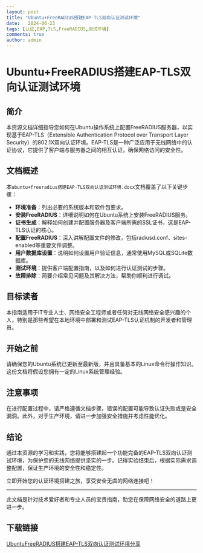 ```yaml
---
layout: post
title: "Ubuntu+FreeRADIUS搭建EAP-TLS双向认证测试环境"
date:   2024-06-23
tags: [认证,EAP,TLS,FreeRADIUS,测试环境]
comments: true
author: admin
---
```

# Ubuntu+FreeRADIUS搭建EAP-TLS双向认证测试环境

## 简介

本资源文档详细指导您如何在Ubuntu操作系统上配置FreeRADIUS服务器，以实现基于EAP-TLS（Extensible Authentication Protocol over Transport Layer Security）的802.1X双向认证环境。EAP-TLS是一种广泛应用于无线网络中的认证协议，它提供了客户端与服务器之间的相互认证，确保网络访问的安全性。

## 文档概述

本`ubuntu+freeradius搭建EAP-TLS双向认证测试环境.docx`文档覆盖了以下关键步骤：

- **环境准备**：列出必要的系统版本和软件包要求。
- **安装FreeRADIUS**：详细说明如何在Ubuntu系统上安装FreeRADIUS服务。
- **证书生成**：解释如何创建并配置服务器及客户端所需的SSL证书，这是EAP-TLS认证的核心。
- **配置FreeRADIUS**：深入讲解配置文件的修改，包括radiusd.conf、sites-enabled等重要文件调整。
- **用户数据库设置**：说明如何设置用户验证信息，通常使用MySQL或SQLite数据库。
- **测试环境**：提供客户端配置指南，以及如何进行认证测试的步骤。
- **故障排除**：简要介绍常见问题及其解决方法，帮助你顺利进行调试。

## 目标读者

本指南适用于IT专业人士、网络安全工程师或者任何对无线网络安全感兴趣的个人，特别是那些希望在本地环境中部署和测试EAP-TLS认证机制的开发者和管理员。

## 开始之前

请确保您的Ubuntu系统已更新至最新版，并且具备基本的Linux命令行操作知识。这份文档将假设您拥有一定的Linux系统管理经验。

## 注意事项

在进行配置过程中，请严格遵循文档步骤，错误的配置可能导致认证失败或是安全漏洞。此外，对于生产环境，请进一步加强安全措施并考虑性能优化。

## 结论

通过本资源的学习和实践，您将能够搭建起一个功能完备的EAP-TLS双向认证测试环境，为保护您的无线网络提供坚实的一步。记得实验结束后，根据实际需求调整配置，保证生产环境的安全性和稳定性。

立即开始您的认证环境搭建之旅，享受安全无虞的网络连接吧！

---

此文档是针对技术爱好者和专业人员的宝贵指南，助您在保障网络安全的道路上更进一步。

## 下载链接

[UbuntuFreeRADIUS搭建EAP-TLS双向认证测试环境分享](https://pan.quark.cn/s/17bebf792032)